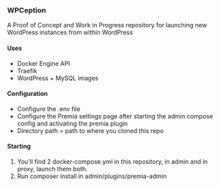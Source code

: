### WPCeption

A Proof of Concept and Work in Progress repository for launching new WordPress instances from within WordPress

#### Uses
- Docker Engine API
- Traefik
- WordPress + MySQL images

#### Configuration
- Configure the .env file
- Configure the Premia settings page after starting the admin compose config and activating the premia plugin
- Directory path = path to where you cloned this repo

#### Starting
1. You'll find 2 docker-compose.yml in this repository, in admin and in proxy, launch them both.
2. Run composer install in admin/plugins/premia-admin